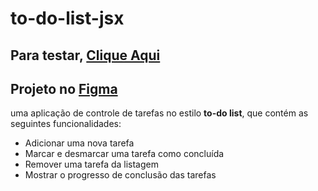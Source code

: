 # to-do-list-jsx
## Para testar, [Clique Aqui](https://to-do-list-jsx.vercel.app/)
## Projeto no [Figma](https://www.figma.com/file/9Gg7SWmWBbkZhR5Nb22FBq/ToDo-List-(Copy)?node-id=12%3A106) 
uma aplicação de controle de tarefas no estilo **to-do list**, que contém as seguintes funcionalidades:

- Adicionar uma nova tarefa
- Marcar e desmarcar uma tarefa como concluída
- Remover uma tarefa da listagem
- Mostrar o progresso de conclusão das tarefas
